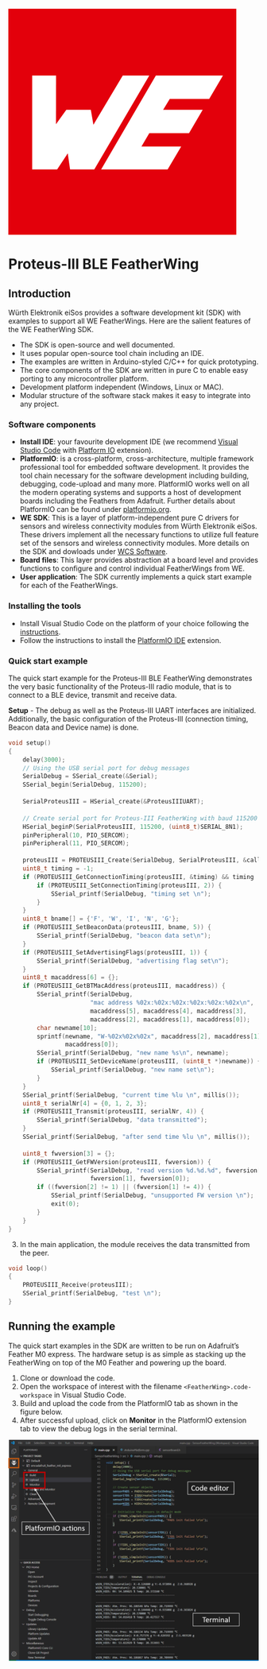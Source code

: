 ![WE Logo](../../assets/WE_Logo_small_t.png)

# Proteus-III BLE FeatherWing

## Introduction

Würth Elektronik eiSos provides a software development kit (SDK) with examples to support all WE FeatherWings. Here are the salient features of the WE FeatherWing SDK.

* The SDK is open-source and well documented.
* It uses popular open-source tool chain including an IDE.
* The examples are written in Arduino-styled C/C++ for quick prototyping.
* The core components of the SDK are written in pure C to enable easy porting to any microcontroller platform.
* Development platform independent (Windows, Linux or MAC).
* Modular structure of the software stack makes it easy to integrate into any project.


### Software components

* **Install IDE**: your favourite development IDE (we recommend [Visual Studio Code](https://code.visualstudio.com/) with [Platform IO](https://platformio.org/) extension).
* **PlatformIO**: is a cross-platform, cross-architecture, multiple framework professional tool for embedded software development. It provides the tool chain necessary for the software development including building, debugging, code-upload and many more. PlatformIO works well on all the modern operating systems and supports a host of development boards including the Feathers from Adafruit. Further details about PlatformIO can be found under [platformio.org](https://platformio.org/).
* **WE SDK**: This is a layer of platform-independent pure C drivers for sensors and wireless connectivity modules from Würth Elektronik eiSos. These drivers implement all the necessary functions to utilize full feature set of the sensors and wireless connectivity modules. More details on the SDK and dowloads under [WCS Software](https://we-online.com/wcs-software).
* **Board files**: This layer provides abstraction at a board level and provides functions to configure and control individual FeatherWings from WE.
* **User application**: The SDK currently implements a quick start example for each of the FeatherWings.

### Installing the tools

* Install Visual Studio Code on the platform of your choice following the [instructions](https://code.visualstudio.com/docs).
* Follow the instructions to install the [PlatformIO IDE](https://platformio.org/install/ide?install=vscode) extension.

### Quick start example

The quick start example for the Proteus-III BLE FeatherWing demonstrates the very basic functionality of the Proteus-III radio module, that is to connect to a BLE device, transmit and receive data.

**Setup** - The debug as well as the Proteus-III UART interfaces are initialized. Additionally, the basic configuration of the Proteus-III (connection timing, Beacon data and Device name) is done.

```C
void setup() 
{
    delay(3000);
    // Using the USB serial port for debug messages
    SerialDebug = SSerial_create(&Serial);
    SSerial_begin(SerialDebug, 115200);

    SerialProteusIII = HSerial_create(&ProteusIIIUART);

    // Create serial port for Proteus-III FeatherWing with baud 115200 and 8N1
    HSerial_beginP(SerialProteusIII, 115200, (uint8_t)SERIAL_8N1);
    pinPeripheral(10, PIO_SERCOM);
    pinPeripheral(11, PIO_SERCOM);

    proteusIII = PROTEUSIII_Create(SerialDebug, SerialProteusIII, &callbacks);
    uint8_t timing = -1;
    if (PROTEUSIII_GetConnectionTiming(proteusIII, &timing) && timing != 2) {
        if (PROTEUSIII_SetConnectionTiming(proteusIII, 2)) {
            SSerial_printf(SerialDebug, "timing set \n");
        }
    }
    uint8_t bname[] = {'F', 'W', 'I', 'N', 'G'};
    if (PROTEUSIII_SetBeaconData(proteusIII, bname, 5)) {
        SSerial_printf(SerialDebug, "beacon data set\n");
    }
    if (PROTEUSIII_SetAdvertisingFlags(proteusIII, 1)) {
        SSerial_printf(SerialDebug, "advertising flag set\n");
    }
    uint8_t macaddress[6] = {};
    if (PROTEUSIII_GetBTMacAddress(proteusIII, macaddress)) {
        SSerial_printf(SerialDebug,
                       "mac address %02x:%02x:%02x:%02x:%02x:%02x\n",
                       macaddress[5], macaddress[4], macaddress[3],
                       macaddress[2], macaddress[1], macaddress[0]);
        char newname[10];
        sprintf(newname, "W-%02x%02x%02x", macaddress[2], macaddress[1],
                macaddress[0]);
        SSerial_printf(SerialDebug, "new name %s\n", newname);
        if (PROTEUSIII_SetDeviceName(proteusIII, (uint8_t *)newname)) {
            SSerial_printf(SerialDebug, "new name set\n");
        }
    }
    SSerial_printf(SerialDebug, "current time %lu \n", millis());
    uint8_t serialNr[4] = {0, 1, 2, 3};
    if (PROTEUSIII_Transmit(proteusIII, serialNr, 4)) {
        SSerial_printf(SerialDebug, "data transmitted");
    }
    SSerial_printf(SerialDebug, "after send time %lu \n", millis());

    uint8_t fwversion[3] = {};
    if (PROTEUSIII_GetFWVersion(proteusIII, fwversion)) {
        SSerial_printf(SerialDebug, "read version %d.%d.%d", fwversion[2],
                       fwversion[1], fwversion[0]);
        if ((fwversion[2] != 1) || (fwversion[1] != 4)) {
            SSerial_printf(SerialDebug, "unsupported FW version \n");
            exit(0);
        }
    }
}
```
3. In the main application, the module receives the data transmitted from the peer.
```C
void loop() 
{
    PROTEUSIII_Receive(proteusIII);
    SSerial_printf(SerialDebug, "test \n");
}
```

## Running the example

The quick start examples in the SDK are written to be run on Adafruit’s Feather M0 express. The hardware setup is as simple as stacking up the FeatherWing on top of the M0 Feather and powering up the board.

1. Clone or download the code.
2. Open the workspace of interest with the filename `<FeatherWing>.code-workspace` in Visual Studio Code.
3. Build and upload the code from the PlatformIO tab as shown in the figure below.
4. After successful upload, click on **Monitor** in the PlatformIO extension tab to view the debug logs in the serial terminal.


![Running quick start example](../../assets/VSCode.png)
